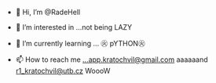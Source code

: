 - 👋 Hi, I’m @RadeHell
- 👀 I’m interested in ...not being LAZY
- 🌱 I’m currently learning ... ㊋ pYTHON㊋


- 📫 How to reach me ...app.kratochvil@gmail.com aaaaaand r1_kratochvil@utb.cz WoooW

<!---
RadeHell/RadeHell is a ✨ special ✨ repository because its `README.md` (this file) appears on your GitHub profile.
You can click the Preview link to take a look at your changes.
--->
